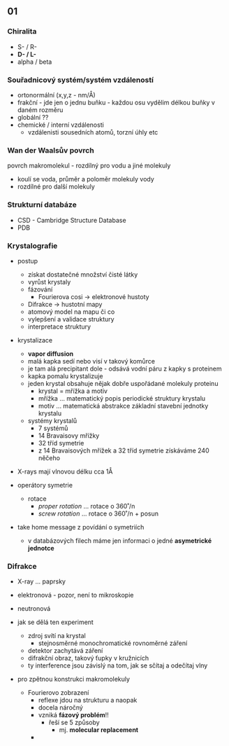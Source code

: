 ## 01
### Chiralita
- S- / R-
- **D- / L-**
- alpha / beta

### Souřadnicový systém/systém vzdáleností
- ortonormální (x,y,z - nm/Å)
- frakční - jde jen o jednu buňku - každou osu vydělim délkou buňky v daném rozměru
- globální ??
- chemické / interní vzdálenosti
  - vzdálenisti sousedních atomů, torzní úhly etc

### Wan der Waalsův povrch
povrch makromolekul - rozdílný pro vodu a jiné molekuly
- koulí se voda, průměr a poloměr molekuly vody
- rozdílné pro další molekuly

### Strukturní databáze
- CSD - Cambridge Structure Database
- PDB

### Krystalografie
- postup
  - získat dostatečné množství čisté látky
  - vyrůst krystaly
  - fázování
    - Fourierova cosi -> elektronové hustoty
  - Difrakce -> hustotní mapy
  - atomový model na mapu či co
  - vylepšení a validace struktury
  - interpretace struktury

- krystalizace
  - **vapor diffusion**
  - malá kapka sedí nebo visí v takový komůrce
  - je tam alá precipitant dole - odsává vodní páru z kapky s proteinem
  - kapka pomalu krystalizuje
  - jeden krystal obsahuje nějak dobře uspořádané molekuly proteinu
    - krystal = mřížka a motiv
    - mřížka ... matematický popis periodické struktury krystalu
    - motiv ... matematická abstrakce základní stavební jednotky krystalu
  - systémy krystalů
    - 7 systémů
    - 14 Bravaisovy mřížky
    - 32 tříd symetrie
    - z 14 Bravaisových mřížek a 32 tříd symetrie získáváme 240 něčeho

- X-rays mají vlnovou délku cca 1Å

- operátory symetrie
  - rotace
    - *proper rotation* ... rotace o 360˚/n
    - *screw rotation* ... rotace o 360˚/n + posun

- take home message z povídání o symetriích
  - v databázových filech máme jen informaci o jedné **asymetrické jednotce**

### Difrakce
- X-ray ... paprsky
- elektronová - pozor, není to mikroskopie
- neutronová

- jak se dělá ten experiment
  - zdroj svítí na krystal
    - stejnosměrné monochromatické rovnoměrné záření
  - detektor zachytává záření
  - difrakční obraz, takový ťupky v kružnicích
  - ty interference jsou závislý na tom, jak se sčítaj a odečítaj vlny

- pro zpětnou konstrukci makromolekuly
  - Fourierovo zobrazení
    - reflexe jdou na strukturu a naopak
    - docela náročný
    - vzniká **fázový problém**!!
      - řeší se 5 způsoby
        - mj. **molecular replacement**
    - 

